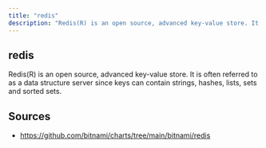 ```yaml
---
title: "redis"
description: "Redis(R) is an open source, advanced key-value store. It is often referred to as a data structure server since keys can contain strings, hashes, lists, sets and sorted sets."
---
```


## redis

Redis(R) is an open source, advanced key-value store. It is often referred to as a data structure server since keys can contain strings, hashes, lists, sets and sorted sets.

## Sources

- https://github.com/bitnami/charts/tree/main/bitnami/redis
